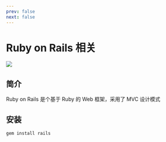 ```yaml
---
prev: false
next: false
---
```


# Ruby on Rails 相关

![](/images/ruby-on-rails.webp)

## 简介

Ruby on Rails 是个基于 Ruby 的 Web 框架，采用了 MVC 设计模式

## 安装

```shell
gem install rails
```
